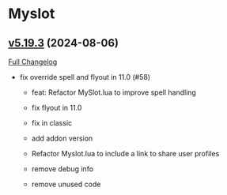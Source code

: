 # Myslot

## [v5.19.3](https://github.com/tg123/myslot/tree/v5.19.3) (2024-08-06)
[Full Changelog](https://github.com/tg123/myslot/commits/v5.19.3) 

- fix override spell and flyout in 11.0 (#58)  
    * feat: Refactor MySlot.lua to improve spell handling  
    * fix flyout in 11.0  
    * fix in classic  
    * add addon version  
    * Refactor Myslot.lua to include a link to share user profiles  
    * remove debug info  
    * remove unused code  